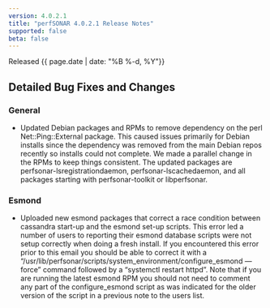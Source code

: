 ```yaml
---
version: 4.0.2.1
title: "perfSONAR 4.0.2.1 Release Notes"
supported: false
beta: false
---
```


Released {{ page.date | date: "%B %-d, %Y"}}


Detailed Bug Fixes and Changes
------------------------------

### General

-   Updated Debian packages and RPMs to remove dependency on the perl
    Net::Ping::External package. This caused issues primarily for Debian
    installs since the dependency was removed from the main Debian repos
    recently so installs could not complete. We made a parallel change
    in the RPMs to keep things consistent. The updated packages are
    perfsonar-lsregistrationdaemon, perfsonar-lscachedaemon, and all
    packages starting with perfsonar-toolkit or libperfsonar.

### Esmond

-   Uploaded new esmond packages that correct a race condition between
    cassandra start-up and the esmond set-up scripts. This error led a
    number of users to reporting their esmond database scripts were not
    setup correctly when doing a fresh install. If you encountered this
    error prior to this email you should be able to correct it with a
    “/usr/lib/perfsonar/scripts/system\_environment/configure\_esmond
    —force” command followed by a “systemctl restart httpd”. Note that
    if you are running the latest esmond RPM you should not need to
    comment any part of the configure\_esmond script as was indicated
    for the older version of the script in a previous note to the users
    list.

